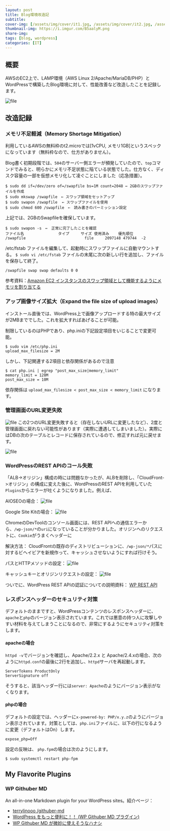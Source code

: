 ```yaml
---
layout: post
title: Blog環境改造記
subtitle: 
cover-img: [/assets/img/cover/it1.jpg, /assets/img/cover/it2.jpg, /assets/img/cover/it3.jpg]
thumbnail-img: https://i.imgur.com/B5aalyM.png
share-img:
tags: [blog, wordpress]
categories: [IT]
---
```


## 概要
AWSのEC2上で、LAMP環境（AWS Linux 2/Apache/MariaDB/PHP）とWordPressで構築したBlog環境に対して、性能改善など改造したことを記録します。

![file](https://i.imgur.com/B5aalyM.png)

## 改造記録

### メモリ不足軽減（Memory Shortage Mitigation）

利用しているAWSの無料枠のt2.microでは[1vCPU, メモリ1GB]というスペックになっています（無料枠なので、仕方がありません）。

Blog書く初期段階では、`504`のサーバー側エラーが頻発していたので、`top`コマンドでみると、明らかにメモリ不足状態に陥ている状態でした。仕方なく、ディスク容量の一部を仮想メモリ化して凌ぐことにしました（応急措置）。

```shell
$ sudo dd if=/dev/zero of=/swapfile bs=1M count=2048 ← 2GBのスワップファイルを作成
$ sudo mkswap /swapfile　← スワップ領域をセットアップ
$ sudo swapon /swapfile  ← スワップファイルを使用
$ sudo chmod 600 /swapfile　←　読み書きのパーミッション設定
```
上記では、2GBのSwapfileを確保しています。

```shell
$ sudo swapon -s　←　正常に完了したことを確認
ファイル名				タイプ		サイズ	使用済み	優先順位
/swapfile                          file    	2097148	479744	-2
```
/etc/fstab ファイルを編集して、起動時にスワップファイルに自動マウントする。
`$ sudo vi /etc/fstab` ファイルの末尾に次の新しい行を追加し、ファイルを保存して終了。

```shell
/swapfile swap swap defaults 0 0
```
参考資料：[Amazon EC2 インスタンスのスワップ領域として機能するようにメモリを割り当てる](https://aws.amazon.com/jp/premiumsupport/knowledge-center/ec2-memory-swap-file/)

### アップ画像サイズ拡大（Expand the file size of upload images）

インストール直後では、WordPress上で画像アップロードする特の最大サイズが2MBまででした。これを拡大すればあげることが可能。

制限しているのはPHPであり、php.iniの下記設定項目をいじることで変更可能。

```shell
$ sudo vim /etc/php.ini
upload_max_filesize = 2M
```

しかし、下記関連する2項目と依存関係があるので注意

```shell
$ cat php.ini | egrep "post_max_size|memory_limit"
memory_limit = 128M
post_max_size = 10M
```

依存関係は `upload_max_filesize < post_max_size < memory_limit` になります。

### 管理画面のURL変更失敗
![file](https://i.imgur.com/ZLMPlD2.png)
この2つのURL変更失敗すると（存在しないURLに変更したなど）、2度と管理画面に戻れない可能性があります（実際に遭遇してしまいました）。実際にはDBの次のテーブルとレコードに保存されているので、修正すれば元に戻せます。

![file](https://i.imgur.com/jFk6vO6.png)

### WordPressのREST APIのコール失敗
「ALB->オリジン」構成の時には問題なかったが、ALBを削除し、「CloudFront->オリジン」の構成に変えた後に、WordPressのREST APIを利用していた`Plugins`からエラーが吐くようになりました。例えば、

AIOSEOの場合：
![file](https://i.imgur.com/hrEYGHY.png)

Google Site Kitの場合：
![file](https://i.imgur.com/HBZp3tM.png)

ChromeのDevToolのコンソール画面には、REST APIへの通信エラーから、`/wp-json/*`の`uri`になっていることが分かりました。オリジンへのリクエストに、`Cookie`がうまくヘッダーに

解決方法：
CloudFrontの既存のディストリビューションに、`/wp-json/*`パスに対するビヘイビアを新規作って、キャッシュさせないようにすれば行けそう。

パスとHTTPメソッドの設定：
![file](https://i.imgur.com/oYm8YOF.png)

キャッシュキーとオリジンリクエストの設定：
![file](https://i.imgur.com/qWNkCDM.png)

ついでに、WordPress REST APIの認証についての説明資料：
[WP REST API](https://ja.wp-api.org/guide/authentication/)

### レスポンスヘッダーのセキュリティ対策
デフォルトのままですと、WordPressコンテンツのレスポンスヘッダーに、`apache`と`php`のバージョン表示されています。これでは悪意の持つ人に攻撃しやすい材料を与えてしまうことになるので、非常にするようにセキュリティ対策をします。

#### apacheの場合
`httpd -v`でバージョンを確認し、Apache/2.2.x と Apache/2.4.xの場合、次のように`httpd.conf`の最後に2行を追加し、`httpd`サーバを再起動します。

```shell
ServerTokens ProductOnly
ServerSignature off
```
そうすると、該当ヘッダー行には`server: Apache`のようにバージョン表示がなくなります。

#### phpの場合
デフォルトの設定では、ヘッダーに`x-powered-by: PHP/x.y.z`のようにバージョン表示されています。対策としては、`php.ini`ファイルに、以下の行になるように変更（デフォルトはOn）します。

```shell
expose_php=Off
```
設定の反映は、 `php.fpm`の場合は次のようにします。
```shell
$ sudo systemctl restart php-fpm
```

## My Flavorite Plugins
### WP Githuber MD
An all-in-one Markdown plugin for your WordPress sites。紹介ページ：
* [ terrylinooo /githuber-md](https://github.com/terrylinooo/githuber-md)
* [WordPress をもっと便利に！！ (WP Githuber MD プラグイン) ](https://ai-research-collection.com/wp_githuber_md/)
* [WP Githuber MD が微妙に使えそうなハナシ](https://www.rough-and-cheap.jp/wordpress/wp-githuber-md/)

